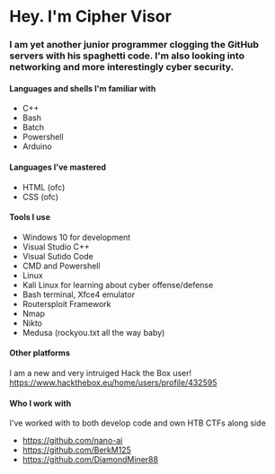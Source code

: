 # **Hey. I'm Cipher Visor**

### **I am yet another junior programmer clogging the GitHub servers with his spaghetti code. I'm also looking into networking and more interestingly cyber security.**

#### **Languages and shells I'm familiar with**
* C++
* Bash
* Batch 
* Powershell
* Arduino

#### **Languages I've mastered**
* HTML (ofc)
* CSS (ofc)

#### **Tools I use**
* Windows 10 for development
*   Visual Studio C++
*   Visual Sutido Code
*   CMD and Powershell
* Linux
*   Kali Linux for learning about cyber offense/defense
*   Bash terminal, Xfce4 emulator
*   Routersploit Framework
*   Nmap 
*   Nikto
*   Medusa (rockyou.txt all the way baby)   

#### **Other platforms**
I am a new and very intruiged Hack the Box user! https://www.hackthebox.eu/home/users/profile/432595

#### **Who I work with**
I've worked with to both develop code and own HTB CTFs along side
* https://github.com/nano-ai
* https://github.com/BerkM125
* https://github.com/DiamondMiner88
